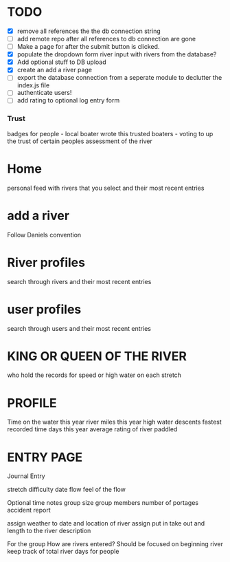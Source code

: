 # TODO
- [x] remove all references the the db connection string 
- [ ] add remote repo after all references to db connection are gone
- [ ] Make a page for after the submit button is clicked. 
- [x] populate the dropdown form river input with rivers from the database?
- [x] Add optional stuff to DB upload
- [x] create an add a river page
- [ ] export the database connection from a seperate module to declutter the index.js file
- [ ] authenticate users!
- [ ] add rating to optional log entry form

### Trust

badges for people - 
local boater wrote this
trusted boaters - voting to up the trust of certain peoples assessment of the river

# Home

personal feed with rivers that you select and their most recent entries

# add a river
Follow Daniels convention

# River profiles
search through rivers and their most recent entries

# user profiles
search through users and their most recent entries

# KING OR QUEEN OF THE RIVER 
who hold the records for speed or high water on each stretch

# PROFILE
Time on the water this year
river miles this year
high water descents
fastest recorded time
days this year
average rating of river paddled


# ENTRY PAGE

Journal Entry

stretch
difficulty
date
flow
feel of the flow

Optional
time
notes
group size
group members
number of portages
accident report

assign weather to date and location of river
assign put in take out and length to the river description




For the group
How are rivers entered? 
Should be focused on beginning river
keep track of total river days for people